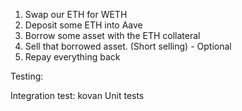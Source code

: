 1. Swap our ETH for WETH
2. Deposit some ETH into Aave
3. Borrow some asset with the ETH collateral
4. Sell that borrowed asset. (Short selling) - Optional
5. Repay everything back

Testing:

Integration test: kovan
Unit tests
